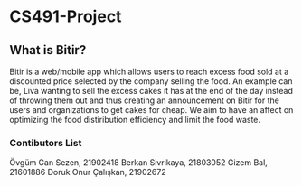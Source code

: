 # CS491-Project
## What is Bitir?
Bitir is a web/mobile app which allows users to reach excess food sold at a discounted price selected by the company selling the food. An example can be, Liva wanting to sell the excess cakes it has at the end of the day instead of throwing them out and thus creating an announcement on Bitir for the users and organizations to get cakes for cheap. We aim to have an affect on optimizing the food distiribution efficiency and limit the food waste. 
### Contibutors List
Övgüm Can Sezen, 21902418
Berkan Sivrikaya, 21803052
Gizem Bal, 21601886
Doruk Onur Çalışkan, 21902672
